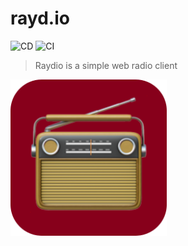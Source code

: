 # rayd.io
![CD](https://github.com/raynigon/raydio/workflows/CD/badge.svg)
![CI](https://github.com/raynigon/raydio/workflows/CI-PR/badge.svg)
<!-- [![Codacy Badge](https://api.codacy.com/project/badge/Grade/05af413562694d6ba3b3a923d86da210)](https://app.codacy.com/manual/raynigon/unit-api?utm_source=github.com&utm_medium=referral&utm_content=raynigon/unit-api&utm_campaign=Badge_Grade_Dashboard)
[![Codacy Badge](https://app.codacy.com/project/badge/Coverage/16680694f7a84aab8246e4a7f57b06f3)](https://www.codacy.com/manual/raynigon/unit-api?utm_source=github.com&utm_medium=referral&utm_content=raynigon/unit-api&utm_campaign=Badge_Coverage)
[![Maven Central](https://maven-badges.herokuapp.com/maven-central/com.raynigon.unit-api/jackson-module/badge.svg)](https://search.maven.org/search?q=com.raynigon.unit-api) -->

>Raydio is a simple web radio client

<a href="https://rayd.io/" target="_blank">
    <img src="./frontend/src/assets/logo.png" width="250" height="250">
</a>
